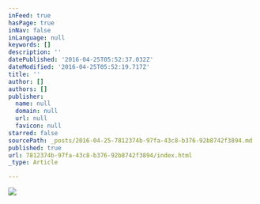```yaml
---
inFeed: true
hasPage: true
inNav: false
inLanguage: null
keywords: []
description: ''
datePublished: '2016-04-25T05:52:37.032Z'
dateModified: '2016-04-25T05:52:19.717Z'
title: ''
author: []
authors: []
publisher:
  name: null
  domain: null
  url: null
  favicon: null
starred: false
sourcePath: _posts/2016-04-25-7812374b-97fa-43c8-b376-92b8742f3894.md
published: true
url: 7812374b-97fa-43c8-b376-92b8742f3894/index.html
_type: Article

---
```

![](https://the-grid-user-content.s3-us-west-2.amazonaws.com/80f2c3d8-14f4-4542-9837-d000693e12a2.jpg)